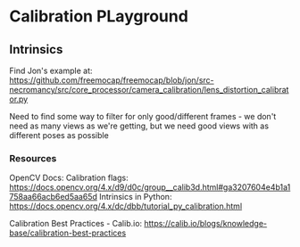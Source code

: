 # Calibration PLayground

## Intrinsics
Find Jon's example at: https://github.com/freemocap/freemocap/blob/jon/src-necromancy/src/core_processor/camera_calibration/lens_distortion_calibrator.py

Need to find some way to filter for only good/different frames - we don't need as many views as we're getting, but we need good views with as different poses as possible


### Resources
OpenCV Docs:
Calibration flags: https://docs.opencv.org/4.x/d9/d0c/group__calib3d.html#ga3207604e4b1a1758aa66acb6ed5aa65d
Intrinsics in Python: https://docs.opencv.org/4.x/dc/dbb/tutorial_py_calibration.html

Calibration Best Practices - Calib.io: https://calib.io/blogs/knowledge-base/calibration-best-practices
